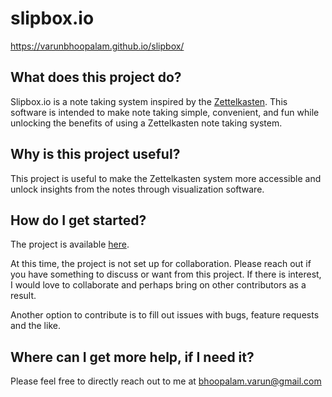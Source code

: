 # slipbox.io
https://varunbhoopalam.github.io/slipbox/

## What does this project do?
Slipbox.io is a note taking system inspired by the [Zettelkasten](https://en.wikipedia.org/wiki/Zettelkasten). This software is intended to make note taking simple, convenient, and fun while unlocking the benefits of using a Zettelkasten note taking system.

## Why is this project useful?
This project is useful to make the Zettelkasten system more accessible and unlock insights from the notes through visualization software. 

## How do I get started?
The project is available [here](https://varunbhoopalam.github.io/slipbox/).

At this time, the project is not set up for collaboration. Please reach out if you have something to discuss or want from this project. If there is interest, I would love to collaborate and perhaps bring on other contributors as a result. 

Another option to contribute is to fill out issues with bugs, feature requests and the like.

## Where can I get more help, if I need it?
Please feel free to directly reach out to me at bhoopalam.varun@gmail.com
